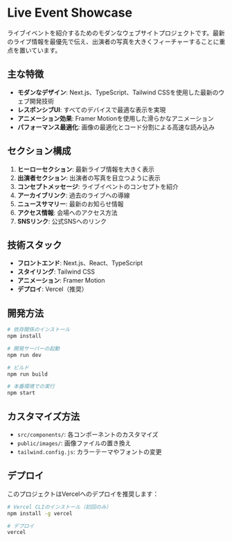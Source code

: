 # Live Event Showcase

ライブイベントを紹介するためのモダンなウェブサイトプロジェクトです。最新のライブ情報を最優先で伝え、出演者の写真を大きくフィーチャーすることに重点を置いています。

## 主な特徴

- **モダンなデザイン**: Next.js、TypeScript、Tailwind CSSを使用した最新のウェブ開発技術
- **レスポンシブUI**: すべてのデバイスで最適な表示を実現
- **アニメーション効果**: Framer Motionを使用した滑らかなアニメーション
- **パフォーマンス最適化**: 画像の最適化とコード分割による高速な読み込み

## セクション構成

1. **ヒーローセクション**: 最新ライブ情報を大きく表示
2. **出演者セクション**: 出演者の写真を目立つように表示
3. **コンセプトメッセージ**: ライブイベントのコンセプトを紹介
4. **アーカイブリンク**: 過去のライブへの導線
5. **ニュースサマリー**: 最新のお知らせ情報
6. **アクセス情報**: 会場へのアクセス方法
7. **SNSリンク**: 公式SNSへのリンク

## 技術スタック

- **フロントエンド**: Next.js、React、TypeScript
- **スタイリング**: Tailwind CSS
- **アニメーション**: Framer Motion
- **デプロイ**: Vercel（推奨）

## 開発方法

```bash
# 依存関係のインストール
npm install

# 開発サーバーの起動
npm run dev

# ビルド
npm run build

# 本番環境での実行
npm start
```

## カスタマイズ方法

- `src/components/`: 各コンポーネントのカスタマイズ
- `public/images/`: 画像ファイルの置き換え
- `tailwind.config.js`: カラーテーマやフォントの変更

## デプロイ

このプロジェクトはVercelへのデプロイを推奨します：

```bash
# Vercel CLIのインストール（初回のみ）
npm install -g vercel

# デプロイ
vercel
```
